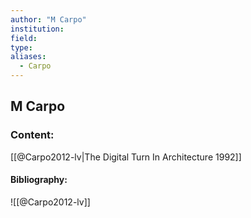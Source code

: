 ```yaml
---
author: "M Carpo"
institution:
field:
type:
aliases:
  - Carpo
---
```


## M Carpo

### Content:
[[@Carpo2012-lv|The Digital Turn In Architecture 1992]]

#### Bibliography:

![[@Carpo2012-lv]]